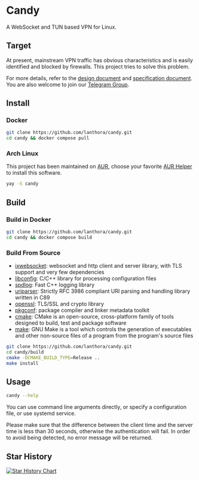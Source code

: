 # Candy

A WebSocket and TUN based VPN for Linux.

## Target

At present, mainstream VPN traffic has obvious characteristics and is easily identified and blocked by firewalls. This project tries to solve this problem.

For more details, refer to the [design document](https://lanthora.github.io/candy/design) and [specification document](https://lanthora.github.io/candy/specification). You are also welcome to join our [Telegram Group](https://t.me/+xR4K-Asvjz0zMjU1).

## Install

### Docker

```bash
git clone https://github.com/lanthora/candy.git
cd candy && docker compose pull
```

### Arch Linux

This project has been maintained on [AUR](https://aur.archlinux.org/packages/candy), choose your favorite [AUR Helper](https://wiki.archlinux.org/title/AUR_helpers) to install this software.

```bash
yay -S candy
```

## Build

### Build in Docker

```bash
git clone https://github.com/lanthora/candy.git
cd candy && docker compose build
```

### Build From Source

- [ixwebsocket](https://github.com/machinezone/IXWebSocket): websocket and http client and server library, with TLS support and very few dependencies
- [libconfig](https://github.com/hyperrealm/libconfig): C/C++ library for processing configuration files
- [spdlog](https://github.com/gabime/spdlog): Fast C++ logging library
- [uriparser](https://github.com/uriparser/uriparser): Strictly RFC 3986 compliant URI parsing and handling library written in C89
- [openssl](https://github.com/openssl/openssl): TLS/SSL and crypto library
- [pkgconf](https://github.com/pkgconf/pkgconf): package compiler and linker metadata toolkit 
- [cmake](https://cmake.org): CMake is an open-source, cross-platform family of tools designed to build, test and package software
- [make](https://www.gnu.org/software/make/): GNU Make is a tool which controls the generation of executables and other non-source files of a program from the program's source files

```bash
git clone https://github.com/lanthora/candy.git
cd candy/build
cmake -DCMAKE_BUILD_TYPE=Release ..
make install
```

## Usage

```bash
candy --help
```

You can use command line arguments directly, or specify a configuration file, or use systemd service.

Please make sure that the difference between the client time and the server time is less than 30 seconds, otherwise the authentication will fail. In order to avoid being detected, no error message will be returned.

## Star History

[![Star History Chart](https://api.star-history.com/svg?repos=lanthora/candy&type=Date)](https://star-history.com/#lanthora/candy&Date)

